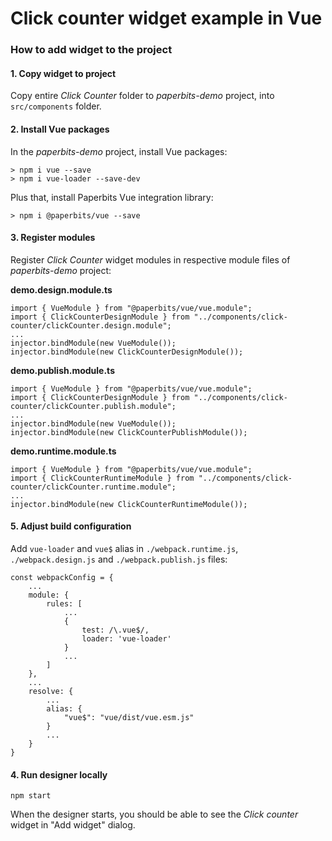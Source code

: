 # Click counter widget example in Vue

### How to add widget to the project

#### 1. Copy widget to project
Copy entire *Click Counter* folder to *paperbits-demo* project, into `src/components` folder.

#### 2. Install Vue packages
In the *paperbits-demo* project, install Vue packages:
```
> npm i vue --save
> npm i vue-loader --save-dev
```
Plus that, install Paperbits Vue integration library:
```
> npm i @paperbits/vue --save
```

#### 3. Register modules
Register *Click Counter* widget modules in respective module files of *paperbits-demo* project:

**demo.design.module.ts**

```
import { VueModule } from "@paperbits/vue/vue.module";
import { ClickCounterDesignModule } from "../components/click-counter/clickCounter.design.module";
...
injector.bindModule(new VueModule());
injector.bindModule(new ClickCounterDesignModule());
```

**demo.publish.module.ts**
```
import { VueModule } from "@paperbits/vue/vue.module";
import { ClickCounterDesignModule } from "../components/click-counter/clickCounter.publish.module";
...
injector.bindModule(new VueModule());
injector.bindModule(new ClickCounterPublishModule());
```

**demo.runtime.module.ts**
```
import { VueModule } from "@paperbits/vue/vue.module";
import { ClickCounterRuntimeModule } from "../components/click-counter/clickCounter.runtime.module";
...
injector.bindModule(new ClickCounterRuntimeModule());
```
#### 5. Adjust build configuration

Add `vue-loader` and `vue$` alias in `./webpack.runtime.js`, `./webpack.design.js` and `./webpack.publish.js` files:
```
const webpackConfig = {
    ...
    module: {
        rules: [
            ...
            {
                test: /\.vue$/,
                loader: 'vue-loader'
            }
            ...
        ]
    },
    ...
    resolve: {
        ...
        alias: {
            "vue$": "vue/dist/vue.esm.js"
        }
        ...
    }
}
```

#### 4. Run designer locally
```
npm start
```

When the designer starts, you should be able to see the *Click counter* widget in "Add widget" dialog.
